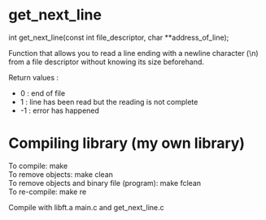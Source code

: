 # get_next_line

int     get_next_line(const int file_descriptor, char **address_of_line);<br/>

Function that allows you to read a line ending with a newline character (\n)<br/>
from a file descriptor without knowing its size beforehand.<br/>

Return values :<br/>
- 0  : end of file<br/>
- 1  : line has been read but the reading is not complete<br/>
- -1 : error has happened<br/>

# Compiling library (my own library)
To compile: make<br/>
To remove objects: make clean<br/>
To remove objects and binary file (program): make fclean<br/>
To re-compile: make re<br/>

Compile with libft.a  main.c and get_next_line.c
